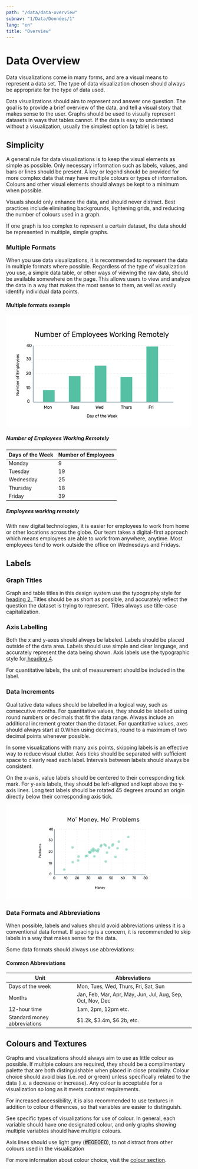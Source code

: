 ```yaml
---
path: "/data/data-overview"
subnav: "1/Data/Données/1"
lang: "en"
title: "Overview"
---
```


<helmet>
<title> Data Overview - Aurora Design System </title>
</helmet>

# Data Overview

Data visualizations come in many forms, and are a visual means to represent a data set. The type of data visualization chosen should always be appropriate for the type of data used.

Data visualizations should aim to represent and answer one question. The goal is to provide a brief overview of the data, and tell a visual story that makes sense to the user. Graphs should be used to visually represent datasets in ways that tables cannot. If the data is easy to understand without a visualization, usually the simplest option \(a table\) is best.

## Simplicity

A general rule for data visualizations is to keep the visual elements as simple as possible. Only necessary information such as labels, values, and bars or lines should be present. A key or legend should be provided for more complex data that may have multiple colours or types of information. Colours and other visual elements should always be kept to a minimum when possible.

Visuals should only enhance the data, and should never distract. Best practices include eliminating backgrounds, lightening grids, and reducing the number of colours used in a graph.

If one graph is too complex to represent a certain dataset, the data should be represented in multiple, simple graphs.


### Multiple Formats

When you use data visualizations, it is recommended to represent the data in multiple formats where possible. Regardless of the type of visualization you use, a simple data table, or other ways of viewing the raw data, should be available somewhere on the page. This allows users to view and analyze the data in a way that makes the most sense to them, as well as easily identify individual data points.

<div class="card mb-3">
  <div class="card-body">
      <h4 class="card-title h5">Multiple formats example</h4>

![Bar graph showing number of employees working remotely throughout the week](../../../img/do_dont/multiple_formats_do.png)

<h5 class="h3">Number of Employees Working Remotely</h5>

<table class="table">
<thead>
          <tr>
            <th scope="col">Days of the Week</th>
            <th scope="col">Number of Employees</th>
          </tr>
</thead>
<tbody>
          <tr>
            <td>Monday</td>
            <td>9</td>
          </tr>
          <tr>
            <td>Tuesday</td>
            <td>19</td>
          </tr>
          <tr>
            <td>Wednesday</td>
            <td>25</td>
          </tr>
          <tr>
            <td>Thursday</td>
            <td>18</td>
          </tr>
          <tr>
            <td>Friday</td>
            <td>39</td>
          </tr>
</tbody>
</table>
<h5>Employees working remotely</h5>
<p>With new digital technologies, it is easier for employees to work from home or other locations across the globe. Our team takes a digital-first approach which means employees are able to work from anywhere, anytime. Most employees tend to work outside the office on Wednesdays and Fridays.</p>

  </div>
</div>

## Labels

### Graph Titles

Graph and table titles in this design system use the typography style for [heading 2. ](/component/typography)Titles should be as short as possible, and accurately reflect the question the dataset is trying to represent. Titles always use title-case capitalization.

### Axis Labelling

Both the x and y-axes should always be labeled. Labels should be placed outside of the data area. Labels should use simple and clear language, and accurately represent the data being shown. Axis labels use the typographic style for[ heading 4](/component/typography).

For quantitative labels, the unit of measurement should be included in the label.

### Data Increments

Qualitative data values should be labelled in a logical way, such as consecutive months. For quantitative values, they should be labelled using round numbers or decimals that fit the data range. Always include an additional increment greater than the dataset. For quantitative values, axes should always start at 0.When using decimals, round to a maximum of two decimal points whenever possible.

In some visualizations with many axis points, skipping labels is an effective way to reduce visual clutter. Axis ticks should be separated with sufficient space to clearly read each label. Intervals between labels should always be consistent.

On the x-axis, value labels should be centered to their corresponding tick mark. For y-axis labels, they should be left-aligned and kept above the y-axis lines. Long text labels should be rotated 45 degrees around an origin directly below their corresponding axis tick.

![Example image of correct us of data increments](../../../img/do_dont/data_increments_do.png)


### Data Formats and Abbreviations

When possible, labels and values should avoid abbreviations unless it is a conventional data format. If spacing is a concern, it is recommended to skip labels in a way that makes sense for the data.

Some data formats should always use abbreviations:

<h4 class="h3">Common Abbreviations</h4>
<table class="table">
  <thead>
    <tr>
      <th scope="col">Unit</th>
      <th scope="col">Abbreviations</th>
    </tr>
  </thead>
  <tbody>
    <tr>
      <td>Days of the week</td>
      <td>Mon, Tues, Wed, Thurs, Fri, Sat, Sun</td>
    </tr>
    <tr>
      <td>Months</td>
      <td>Jan, Feb, Mar, Apr, May, Jun, Jul, Aug, Sep, Oct, Nov, Dec</td>
    </tr>
    <tr>
      <td>12-hour time</td>
      <td>1am, 2pm, 12pm etc.</td>
    </tr>
    <tr>
      <td>Standard money abbreviations</td>
      <td>$1.2k, $3.4m, $6.2b, etc.</td>
    </tr>
  </tbody>
</table>


## Colours and Textures

Graphs and visualizations should always aim to use as little colour as possible. If multiple colours are required, they should be a complimentary palette that are both distinguishable when placed in close proximity. Colour choice should avoid bias \(i.e. red or green\) unless specifically related to the data \(i.e. a decrease or increase\). Any colour is acceptable for a visualization so long as it meets contrast requirements.

For increased accessibility, it is also recommended to use textures in addition to colour differences, so that variables are easier to distinguish.

See specific types of visualizations for use of colour. In general, each variable should have one designated colour, and only graphs showing multiple variables should have multiple colours.

Axis lines should use light grey \(<badge style="background-color: #E0E0E0;color:black">#E0E0E0</badge>\), to not distract from other colours used in the visualization

For more information about colour choice, visit the [colour section](/component/colour).
